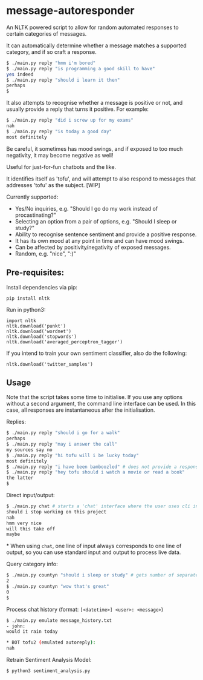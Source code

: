 # message-autoresponder

An NLTK powered script to allow for random automated responses to certain categories of messages.

It can automatically determine whether a message matches a supported category, and if so craft a response.
```bash
$ ./main.py reply "hmm i'm bored"
$ ./main.py reply "is programming a good skill to have"
yes indeed
$ ./main.py reply "should i learn it then"
perhaps
$
```

It also attempts to recognise whether a message is positive or not, and usually provide a reply that turns it positive. For example:
```bash
$ ./main.py reply "did i screw up for my exams"
nah
$ ./main.py reply "is today a good day"
most definitely
```
Be careful, it sometimes has mood swings, and if exposed to too much negativity, it may become negative as well!


Useful for just-for-fun chatbots and the like.

It identifies itself as 'tofu', and will attempt to also respond to messages that addresses 'tofu' as the subject. [WIP]

Currently supported:
- Yes/No inquiries, e.g. "Should I go do my work instead of procastinating?"
- Selecting an option from a pair of options, e.g. "Should I sleep or study?"
- Ability to recognise sentence sentiment and provide a positive response.
- It has its own mood at any point in time and can have mood swings.
- Can be affected by positivity/negativity of exposed messages.
- Random, e.g. "nice", ":)"


## Pre-requisites:
Install dependencies via pip:
```
pip install nltk
```

Run in python3:
```
import nltk
nltk.download('punkt')
nltk.download('wordnet')
nltk.download('stopwords')
nltk.download('averaged_perceptron_tagger')
```

If you intend to train your own sentiment classifier, also do the following:
```
nltk.download('twitter_samples')
```

## Usage

Note that the script takes some time to initialise. If you use any options without a second argument, the command line interface can be used. In this case, all responses are instantaneous after the initialisation.

Replies:
```bash
$ ./main.py reply "should i go for a walk"
perhaps
$ ./main.py reply "may i answer the call"
my sources say no
$ ./main.py reply "hi tofu will i be lucky today"
most definitely
$ ./main.py reply "i have been bamboozled" # does not provide a response as it is not within a supported message category
$ ./main.py reply "hey tofu should i watch a movie or read a book"
the latter
$
```
Direct input/output:
```bash
$ ./main.py chat # starts a 'chat' interface where the user uses cli input and the responses would be the cli output
should i stop working on this project
nah
hmm very nice
will this take off
maybe
```

\* When using `chat`, one line of input always corresponds to one line of output, so you can use standard input and output to process live data.

Query category info:
```bash
$ ./main.py countyn "should i sleep or study" # gets number of separate options that could be answered as yes/no individually
2
$ ./main.py countyn "wow that's great"
0
$
```
Process chat history (format: `[<datetime>] <user>: <message>`)
```bash
$ ./main.py emulate message_history.txt
- john:
would it rain today

* BOT tofu2 (emulated autoreply):
nah

```

Retrain Sentiment Analysis Model:
```bash
$ python3 sentiment_analysis.py
```

